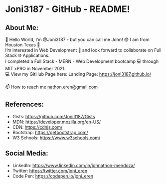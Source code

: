 # Joni3187 - GitHub - README!

## About Me:
 👋 Hello World, I’m @Joni3187 - but you can call me John! 😎 I am from Houston Texas 🤠 
 <br>
 I’m interested in Web Development 👀 and look forward to collaborate on Full Stack 🌐 Applications.
 <br>
 I completed a Full Stack - MERN - Web Development bootcamp 💻 through MIT xPRO in November 2021.
 <br>
 💻 View my GitHub Page here: Landing Page: https://joni3187.github.io/  
 <br>
 📫 How to reach me nathon.eren@gmail.com

## References: 
- Gists: https://github.com/Joni3187/Gists
- MDN: https://developer.mozilla.org/en-US/
- CDN: https://cdnjs.com/ 
- Bootstrap: https://getbootstrap.com/ 
- W3 Schools: https://www.w3schools.com/ 

## Social Media:
- LinkedIn: https://www.linkedin.com/in/johnathon-mendoza/
- Twitter: https://twitter.com/joni_eren
- Code Pen: https://codepen.io/joni_eren


<!-- Joni3187/Joni3187 is a ✨ special ✨ repository because its `README.md` (this file) appears on your GitHub profile. You can click the Preview link to take a look at your changes. -->
